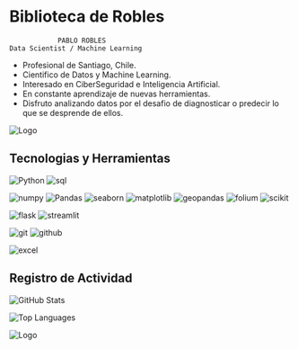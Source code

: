 # Biblioteca de Robles 
                PABLO ROBLES 
    Data Scientist / Machine Learning

* Profesional de Santiago, Chile.
* Cientifico de Datos y Machine Learning.
* Interesado en CiberSeguridad e Inteligencia Artificial.
* En constante aprendizaje de nuevas herramientas.
* Disfruto analizando datos por el desafio de diagnosticar o predecir lo que se desprende de ellos.





![Logo](https://home.microsoftpersonalcontent.com/contentstorage/coJsE0OdIkqu2uEOCncHOQAAAAAAAAAAsqmW1FFLHr0/_layouts/15/download.aspx?UniqueId=db09a79d-e6e4-40f8-9721-26056eb449ab&Translate=false&tempauth=v1e.eyJzaXRlaWQiOiI5YWUxNDMzNC0wNmQ3LTQ3ZDQtYTE4Mi1lZjRjZWFiMmFiYjUiLCJhcHBfZGlzcGxheW5hbWUiOiJEZXNpZ25lciIsImFwcGlkIjoiNWUyNzk1ZTMtY2U4Yy00Y2ZiLWIzMDItMzVmZTVjZDAxNTk3IiwiYXVkIjoiMDAwMDAwMDMtMDAwMC0wZmYxLWNlMDAtMDAwMDAwMDAwMDAwL2hvbWUubWljcm9zb2Z0cGVyc29uYWxjb250ZW50LmNvbUA5MTg4MDQwZC02YzY3LTRjNWItYjExMi0zNmEzMDRiNjZkYWQiLCJleHAiOiIxNzI0OTc5NDA3In0.eB6PKpmrlbijIEnKOKkMEKq29_frjeKC5_tk46BoOHLTSh_Kbhx3wwSgCqtIOgz6boiRpg1hR-Du4BiJTbfgn3Ut6FPXFtykL7bfy6xOUcvRSoYp2NFzyiCmchy5I9slSeW1iO1rUlI1h-gSH-SCzYGxwyKxe5wcF56wtoOds9kX8mbhZyAxuO_VixnVDmEkmWz6nf1rI4d5apP1Dws_sJdoxmUt5oFB1bUZ7U-LPXk6Fiiz7awmq6IsK_cXsY-stdHYdkZrPdWnnHTpAz619d0w36aGVK8KQk1-6Rn7-0vFicOlqqrKlwn8lO4G4_aS4-n3AtYhSD9WwXZs42Xo-d4mB7XWFdxvqLq0m3TbCRzLqxNtPWCZhMF3qSMuEsrNnwAOiJhvH14zObU4x8aHHA.03HR02ZBxyUYKLb59oGCIg61Mpr0Tb4hTK3gtZLJUCg&ApiVersion=2.1)


## Tecnologias y Herramientas

 ![Python](https://img.shields.io/badge/-Python-333333?style=flat&logo=Python)
  ![sql](https://img.shields.io/badge/-SQL-333333?style=flat&logo=postgresql)

  ![numpy](https://img.shields.io/badge/-Numpy-333333?style=flat&logo=numpy)
  ![Pandas](https://img.shields.io/badge/-Pandas-333333?style=flat&logo=pandas&logoColor=1572B6)
  ![seaborn](https://img.shields.io/badge/-Seaborn-333333?style=flat&logo=Seaborn)
  ![matplotlib](https://img.shields.io/badge/-Matplotlib-333333?style=flat&logo=matplotlib)
  ![geopandas](https://img.shields.io/badge/-Geopandas-333333?style=flat&logo=geopandas)
  ![folium](https://img.shields.io/badge/-Folium-333333?style=flat&logo=folium)
  ![scikit](https://img.shields.io/badge/-ScikitLearn-333333?style=flat&logo=scikit-learn)

  ![flask](https://img.shields.io/badge/-Flask-333333?style=flat&logo=flask)
  ![streamlit](https://img.shields.io/badge/-Streamlit-333333?style=flat&logo=streamlit)

  ![git](https://img.shields.io/badge/-Git-333333?style=flat&logo=git)
  ![github](https://img.shields.io/badge/-GitHub-333333?style=flat&logo=github)
  
  ![excel](https://img.shields.io/badge/-Excel-333333?style=flat&logo=excel) 
## Registro de Actividad

![GitHub Stats](https://github-readme-stats.vercel.app/api?username=PabloRoblesA&hide=stars,issues&theme=dark)

![Top Languages](https://github-readme-stats.vercel.app/api/top-langs?username=PabloRoblesA&layout=compact&langs_count=8&theme=dark)

![Logo](https://home.microsoftpersonalcontent.com/contentstorage/coJsE0OdIkqu2uEOCncHOQAAAAAAAAAAsqmW1FFLHr0/_layouts/15/download.aspx?UniqueId=f101e16e-5d39-4707-85bf-3fcf9ceae7d0&Translate=false&tempauth=v1e.eyJzaXRlaWQiOiI5YWUxNDMzNC0wNmQ3LTQ3ZDQtYTE4Mi1lZjRjZWFiMmFiYjUiLCJhcHBfZGlzcGxheW5hbWUiOiJEZXNpZ25lciIsImFwcGlkIjoiNWUyNzk1ZTMtY2U4Yy00Y2ZiLWIzMDItMzVmZTVjZDAxNTk3IiwiYXVkIjoiMDAwMDAwMDMtMDAwMC0wZmYxLWNlMDAtMDAwMDAwMDAwMDAwL2hvbWUubWljcm9zb2Z0cGVyc29uYWxjb250ZW50LmNvbUA5MTg4MDQwZC02YzY3LTRjNWItYjExMi0zNmEzMDRiNjZkYWQiLCJleHAiOiIxNzI0OTc5NDA3In0.vpdLWDu3tvxKgj1-SkfRrU6gEpcpgpD6I2DhEax_Rnu71D4q5ind_ZfarSDKcaJz7pxrTy2PPRRSzDhHAgXMpD7Npuklkzqw0-LB-cs7FpKr07yXM2xq_fNkSTe3GgxUYuVU32pF2YkVciS3h2a2JtVmsb9Hx9mVfjvNs4iILdigSdJVxv8yrCQm-qeUx0_ZrUV_n2YA0rwaT2lhvo-w4ktxgcgUY6_6vmbWquT2S1oGADo2UugFgcv5h7dBPE73vuiEJ4B1NFcxW4pIVc5gOkA7bZBeSXrijrKa4on4wtNg0eTOVAZOtXNe1OsF-2pmb2yglPiCnBqqpeDqxryBt25tZgE0VeoKijYKlcPcyKhL2RXqJBnjuhCL9URm9GO_bTxua597y3OWbDPaHPruHQ.bKeWF_PBGQqpH0xb_2le00rUcmaingWpD3LPcrrzF-M&ApiVersion=2.1)
